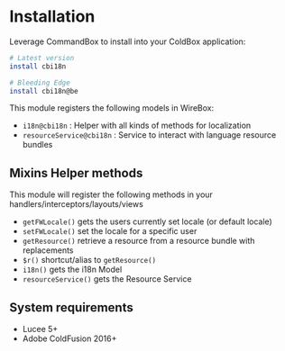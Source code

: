 # Installation

Leverage CommandBox to install into your ColdBox application:

```bash
# Latest version
install cbi18n

# Bleeding Edge
install cbi18n@be
```

This module registers the following models in WireBox:

* `i18n@cbi18n` : Helper with all kinds of methods for localization
* `resourceService@cbi18n` : Service to interact with language resource bundles

## Mixins Helper methods

This module will register the following methods in your handlers/interceptors/layouts/views

* `getFWLocale()` gets the users currently set locale (or default locale)
* `setFWLocale()` set the locale for a specific user
* `getResource()`  retrieve a resource from a resource bundle with replacements
* `$r()` shortcut/alias to `getResource()`
* `i18n()` gets the i18n Model
* `resourceService()` gets the Resource Service

## System requirements

* Lucee 5+
* Adobe ColdFusion 2016+
